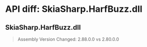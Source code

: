 # API diff: SkiaSharp.HarfBuzz.dll

## SkiaSharp.HarfBuzz.dll

> Assembly Version Changed: 2.88.0.0 vs 2.80.0.0

